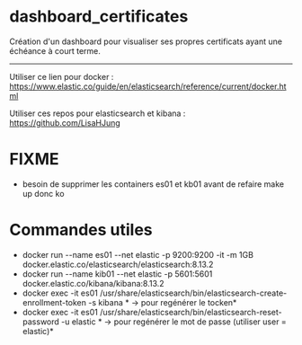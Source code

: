 # dashboard_certificates
Création d'un dashboard pour visualiser ses propres certificats ayant une échéance à court terme.

---------------------------------------------

Utiliser ce lien pour docker : https://www.elastic.co/guide/en/elasticsearch/reference/current/docker.html

Utiliser ces repos pour elasticsearch et kibana : https://github.com/LisaHJung

# FIXME

- besoin de supprimer les containers es01 et kb01 avant de refaire make up donc ko


# Commandes utiles

- docker run --name es01 --net elastic -p 9200:9200 -it -m 1GB docker.elastic.co/elasticsearch/elasticsearch:8.13.2
- docker run --name kib01 --net elastic -p 5601:5601 docker.elastic.co/kibana/kibana:8.13.2
- docker exec -it es01 /usr/share/elasticsearch/bin/elasticsearch-create-enrollment-token -s kibana * -> pour regénérer le tocken*
- docker exec -it es01 /usr/share/elasticsearch/bin/elasticsearch-reset-password -u elastic * -> pour regénérer le mot de passe (utiliser user = elastic)*
